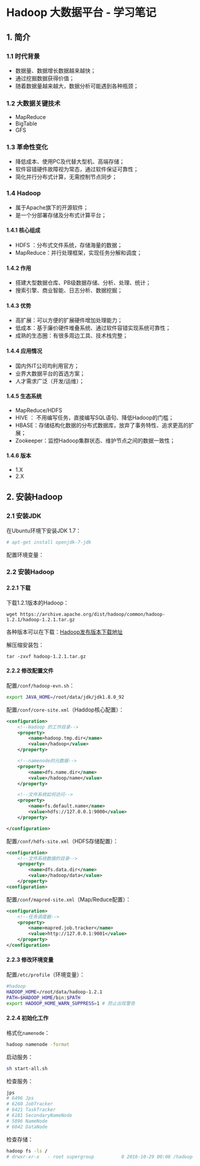 # Hadoop 大数据平台 - 学习笔记
## 1. 简介

### 1.1 时代背景
- 数据量、数据增长数据越来越快；
- 通过挖掘数据获得价值；
- 随着数据量越来越大，数据分析可能遇到各种瓶颈；

### 1.2  大数据关键技术
- MapReduce
- BigTable
- GFS

### 1.3 革命性变化
- 降低成本、使用PC及代替大型机、高端存储；
- 软件容错硬件故障视为常态，通过软件保证可靠性；
- 简化并行分布式计算，无需控制节点同步；

### 1.4 Hadoop
- 属于Apache旗下的开源软件；
- 是一个分部署存储及分布式计算平台；

#### 1.4.1 核心组成
- HDFS ：分布式文件系统，存储海量的数据；
- MapReduce：并行处理框架，实现任务分解和调度；

#### 1.4.2 作用
- 搭建大型数据仓库、PB级数据存储、分析、处理、统计；
- 搜索引擎、商业智能、日志分析、数据挖掘；

#### 1.4.3 优势
- 高扩展：可以方便的扩展硬件增加处理能力；
- 低成本：基于廉价硬件堆叠系统、通过软件容错实现系统可靠性；
- 成熟的生态圈：有很多周边工具、技术栈完整；

#### 1.4.4 应用情况
- 国内外IT公司均利用官方；
- 业界大数据平台的首选方案；
- 人才需求广泛（开发/运维）；

#### 1.4.5 生态系统
- MapReduce/HDFS
- HIVE ： 不用编写任务，直接编写SQL语句、降低Hadoop的门槛；
- HBASE：存储结构化数据的分布式数据库，放弃了事务特性、追求更高的扩展；
- Zookeeper：监控Hadoop集群状态、维护节点之间的数据一致性；

#### 1.4.6 版本
- 1.X 
- 2.X 

## 2. 安装Hadoop 

### 2.1 安装JDK 
在Ubuntu环境下安装JDK 1.7：
``` bash
# apt-get install openjdk-7-jdk
```

配置环境变量：


### 2.2 安装Hadoop
#### 2.2.1 下载
下载1.2.1版本的Hadoop：
```
wget https://archive.apache.org/dist/hadoop/common/hadoop-1.2.1/hadoop-1.2.1.tar.gz
```
各种版本可以在下载：[Hadoop发布版本下载地址](https://archive.apache.org/dist/hadoop/common/)

解压缩安装包：
```
tar -zxvf hadoop-1.2.1.tar.gz
```

#### 2.2.2 修改配置文件
配置`/conf/hadoop-evn.sh`：
``` bash
export JAVA_HOME=/root/data/jdk/jdk1.8.0_92
```

配置`/conf/core-site.xml`（Haddop核心配置）：
``` xml
<configuration>
	<!--Hadoop 的工作目录-->
	<property>
	    <name>hadoop.tmp.dir</name>
	    <value>/hadoop</value>
	</property>

	<!--namenode的元数据-->
	<property>
	    <name>dfs.name.dir</name>
	    <value>/hadoop/name</value>
	</property>

	<!--文件系统如何访问-->
	<property>
	    <name>fs.default.name</name>
	    <value>hdfs://127.0.0.1:9000</value>
	</property>

</configuration>
```

配置`/conf/hdfs-site.xml`（HDFS存储配置）：
``` xml
<configuration>
	<!--文件系统数据的目录-->
    <property>
        <name>dfs.data.dir</name>
        <value>/hadoop/data</value>
    </property>
<configuration>
```

配置`/conf/mapred-site.xml`（Map/Reduce配置）：
``` xml
<configuration>
	<!--任务调度器-->
    <property>
        <name>mapred.job.tracker</name>
        <value>http://127.0.0.1:9001</value>
    </property>
</configuration>
```

#### 2.2.3 修改环境变量
配置`/etc/profile`（环境变量）：
``` bash
#hadoop
HADOOP_HOME=/root/data/hadoop-1.2.1
PATH=$HADOOP_HOME/bin:$PATH
export HADOOP_HOME_WARN_SUPPRESS=1 # 防止出现警告
```

#### 2.2.4 初始化工作
格式化`namenode`：
``` bash
hadoop namenode -format
```
启动服务：
``` bash
sh start-all.sh
```

检查服务：
``` bash
jps
# 6496 Jps
# 6260 JobTracker
# 6421 TaskTracker
# 6181 SecondaryNameNode
# 5896 NameNode
# 6042 DataNode
```

检查存储：
``` bash
hadoop fs -ls /
# drwxr-xr-x   - root supergroup          0 2016-10-29 00:08 /hadoop
```
